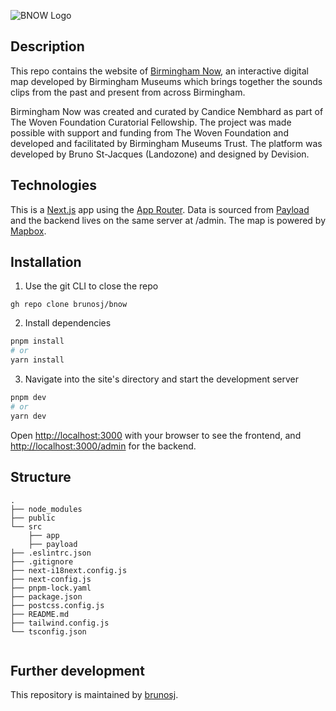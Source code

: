 ![BNOW Logo](https://4b7w13oy.birminghammuseums.org.uk/og-image.png)

## Description

This repo contains the website of [Birmingham Now](https://birminghamnow.co.uk), an interactive digital map developed by Birmingham Museums which brings together the sounds clips from the past and present from across Birmingham.

Birmingham Now was created and curated by Candice Nembhard as part of The Woven Foundation Curatorial Fellowship. The project was made possible with support and funding from The Woven Foundation and developed and facilitated by Birmingham Museums Trust. The platform was developed by Bruno St-Jacques (Landozone) and designed by Devision.

## Technologies

This is a [Next.js](https://nextjs.org) app using the [App Router](https://nextjs.org/docs/app). Data is sourced from [Payload](https://payloadcms.com/) and the backend lives on the same server at /admin. The map is powered by [Mapbox](https://www.mapbox.com/).

## Installation

1. Use the git CLI to close the repo

```
gh repo clone brunosj/bnow
```

2. Install dependencies

```bash
pnpm install
# or
yarn install
```

3. Navigate into the site's directory and start the development server

```bash
pnpm dev
# or
yarn dev
```

Open [http://localhost:3000](http://localhost:3000) with your browser to see the frontend, and [http://localhost:3000/admin](http://localhost:3000/admin) for the backend.

## Structure

```
.
├── node_modules
├── public
└── src
    ├── app
    ├── payload
├── .eslintrc.json
├── .gitignore
├── next-i18next.config.js
├── next-config.js
├── pnpm-lock.yaml
├── package.json
├── postcss.config.js
├── README.md
├── tailwind.config.js
└── tsconfig.json


```

## Further development

This repository is maintained by [brunosj](https://github.com/brunosj).

